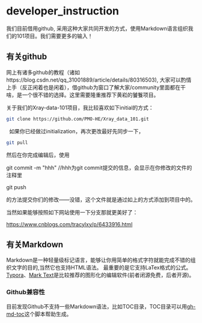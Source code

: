 # developer_instruction

我们目前借用github, 采用这种大家共同开发的方式，使用Markdown语言组织我们的101项目。我们需要更多的输入！

## 有关github

网上有诸多github的教程（诸如https://blog.csdn.net/qq_31001889/article/details/80316503), 大家可以酌情上手（反正闲着也是闲着），借github为窗口了解大家/community里面都在干啥，是一个很不错的选择。这里需要隆重推荐下黄崧的饕餮项目。

关于我们的Xray-data-101项目，我比较喜欢如下initial的方式：

```bash
git clone https://github.com/PMO-HE/Xray_data_101.git
```

  如果你已经做过initialization，再次更改最好先同步一下，

```bash
git pull
```

然后在你完成编辑后，使用

git commit -m "hhh" //hhh为git commit提交的信息，会显示在你修改的文件的注释里

git push

的方法提交你们的修改——没错，这个文件就是通过如上的方式添加到项目中的。

当然如果能够按照如下网站使用一下分支那就更美好了：

https://www.cnblogs.com/tracylxy/p/6433916.html

## 有关Markdown

Markdown是一种轻量级标记语言，能够让你用简单的格式字符就能完成不错的组织文字的目的,当然它也支持HTML语法。
最重要的是它支持LaTex格式的公式。
[Typora](https://typora.io/)、[Mark Text](https://marktext.app/)是比较推荐的图形化的编辑软件(前者闭源免费，后者开源)。

### Github兼容性
目前发现Github不支持一些Markdown语法，比如TOC目录，TOC目录可以用[gh-md-toc](https://github.com/ekalinin/github-markdown-toc)这个脚本帮助生成。
